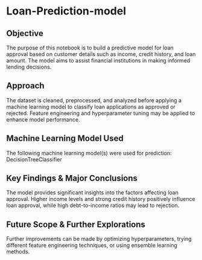 # Loan-Prediction-model
## Objective
The purpose of this notebook is to build a predictive model for loan approval based on customer details such as income, credit history, and loan amount. The model aims to assist financial institutions in making informed lending decisions.
## Approach
The dataset is cleaned, preprocessed, and analyzed before applying a machine learning model to classify loan applications as approved or rejected. Feature engineering and hyperparameter tuning may be applied to enhance model performance.
## Machine Learning Model Used
The following machine learning model(s) were used for prediction: DecisionTreeClassifier
## Key Findings & Major Conclusions
The model provides significant insights into the factors affecting loan approval. Higher income levels and strong credit history positively influence loan approval, while high debt-to-income ratios may lead to rejection.
## Future Scope & Further Explorations
Further improvements can be made by optimizing hyperparameters, trying different feature engineering techniques, or using ensemble learning methods.
